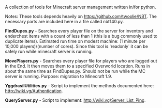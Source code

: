 A collection of tools for Minecraft server management written in/for python.

Notes: These tools depends heavily on https://github.com/twoolie/NBT. The necessary parts are included here in a file called nbt140.py.

**FindDupes.py** - Searches every player file on the server for inventory and enderchest items with a count of less than 1 (this is a bug commonly used to duplicate items). Estimated run time on modest machine: (1 minute per 10,000 players)/(number of cores). Since this tool is 'readonly' it can be safely run while minecraft server is running. 

**MovePlayers.py** - Searches every player file for players who are logged out in the End. It then moves them to a specified Overworld location. Runs in about the same time as FindDupes.py. Should not be run while the MC server is running. Purpose: migration to Minecraft 1.9.

**YggdrasilUtilities.py** - Script to implement the methods documented here: http://wiki.vg/Authentication.

**QueryServer.py** - Script to implement: http://wiki.vg/Server_List_Ping.


